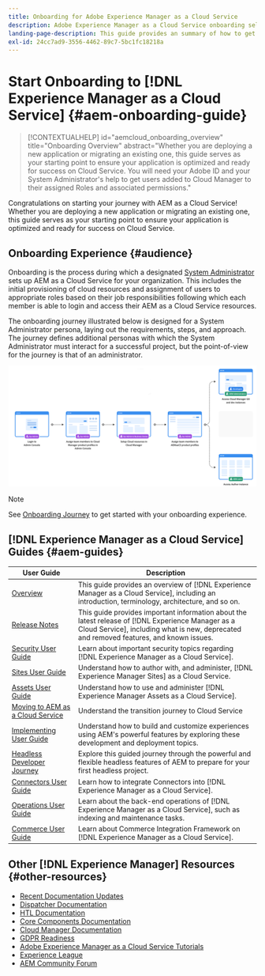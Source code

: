 ```yaml
---
title: Onboarding for Adobe Experience Manager as a Cloud Service
description: Adobe Experience Manager as a Cloud Service onboarding self-help resources and documentation links
landing-page-description: This guide provides an summary of how to get started with AEM as a Cloud Service, including how to get access and important data protection information.
exl-id: 24cc7ad9-3556-4462-89c7-5bc1fc18218a
---
```

# Start Onboarding to [!DNL Experience Manager as a Cloud Service] {#aem-onboarding-guide}

>[!CONTEXTUALHELP]
>id="aemcloud_onboarding_overview"
>title="Onboarding Overview"
>abstract="Whether you are deploying a new application or migrating an existing one, this guide serves as your starting point to ensure your application is optimized and ready for success on Cloud Service. You will need your Adobe ID and your System Administrator's help to get users added to Cloud Manager to their assigned Roles and associated permissions."

Congratulations on starting your journey with AEM as a Cloud Service! Whether you are deploying a new application or migrating an existing one, this guide serves as your starting point to ensure your application is optimized and ready for success on Cloud Service.

## Onboarding Experience {#audience}

Onboarding is the process during which a designated [System Administrator](https://experienceleague.adobe.com/docs/experience-manager-cloud-service/onboarding/onboarding-concepts/system-administrator.html?lang=en) sets up AEM as a Cloud Service for your organization. This includes the initial provisioning of cloud resources and assignment of users to appropriate roles based on their job responsibilities following which each member is able to login and access their AEM as a Cloud Service resources.

The onboarding journey illustrated below is designed for a System Administrator persona, laying out the requirements, steps, and approach. The journey defines additional personas with which the System Administrator must interact for a successful project, but the point-of-view for the journey is that of an administrator.

![](/help/journey-onboarding/assets/onboarding-journey.png)

>[!NOTE]
>See [Onboarding Journey](https://experienceleague.adobe.com/docs/experience-manager-cloud-service/journey-onboarding/home.html?lang=en) to get started with your onboarding experience.


## [!DNL Experience Manager as a Cloud Service] Guides {#aem-guides}

|User Guide|Description|
|---|---|
|[Overview](/help/overview/home.md)|This guide provides an overview of [!DNL Experience Manager as a Cloud Service], including an introduction, terminology, architecture, and so on.|
|[Release Notes](/help/release-notes/home.md)|This guide provides important information about the latest release of [!DNL Experience Manager as a Cloud Service], including what is new, deprecated and removed features, and known issues.|
|[Security User Guide](/help/security/home.md)|Learn about important security topics regarding [!DNL Experience Manager as a Cloud Service].|
|[Sites User Guide](/help/sites-cloud/home.md)|Understand how to author with, and administer, [!DNL Experience Manager Sites] as a Cloud Service.|
|[Assets User Guide](/help/assets/home.md)|Understand how to use and administer [!DNL Experience Manager Assets as a Cloud Service].|
|[Moving to AEM as a Cloud Service](/help/journey-migration/home.md)|Understand the transition journey to Cloud Service|
|[Implementing User Guide](/help/implementing/home.md)|Understand how to build and customize experiences using AEM's powerful features by exploring these development and deployment topics.|
|[Headless Developer Journey](/help/journey-headless/developer/overview.md)|Explore this guided journey through the powerful and flexible headless features of AEM to prepare for your first headless project.|
|[Connectors User Guide](/help/connectors/home.md)|Learn how to integrate Connectors into [!DNL Experience Manager as a Cloud Service].|
|[Operations User Guide](/help/operations/home.md)|Learn about the back-end operations of [!DNL Experience Manager as a Cloud Service], such as indexing and maintenance tasks.|
|[Commerce User Guide](/help/commerce-cloud/home.md)|Learn about Commerce Integration Framework on [!DNL Experience Manager as a Cloud Service].|

## Other [!DNL Experience Manager] Resources {#other-resources}

* [Recent Documentation Updates](https://helpx.adobe.com/experience-manager/documentation-updates.html#AEMasaCloudService) 
* [Dispatcher Documentation](/help/implementing/dispatcher/overview.md)
* [HTL Documentation](https://experienceleague.adobe.com/docs/experience-manager-htl/using/overview.html)
* [Core Components Documentation](https://experienceleague.adobe.com/docs/experience-manager-core-components/using/introduction.html)
* [Cloud Manager Documentation](https://experienceleague.adobe.com/docs/experience-manager-cloud-service/onboarding/getting-access/cloud-service-programs/first-time-login.html)
* [GDPR Readiness](/help/compliance/data-privacy-and-protection-readiness/aem-readiness.md)
* [Adobe Experience Manager as a Cloud Service Tutorials](https://experienceleague.adobe.com/docs/experience-manager-learn/cloud-service/overview.html)
* [Experience League](https://guided.adobe.com/?promoid=K42KVXHD&mv=other#solutions/experience-manager)
* [AEM Community Forum](https://forums.adobe.com/community/experience-cloud/marketing-cloud/experience-manager)
